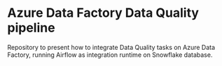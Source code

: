 # Azure Data Factory Data Quality pipeline 
Repository to present how to integrate Data Quality tasks on Azure Data Factory, running Airflow as integration runtime on Snowflake database. 
